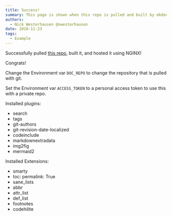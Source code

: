 ```yaml
---
title: Success!
summary: This page is shown when this repo is pulled and built by mkdocs.
authors:
  - Nick Westerhausen @nwesterhausen
date: 2018-11-23
tags: 
  - Example
---
```


Successfully pulled [this repo](), built it, and hosted it using NGINX!

Congrats!

Change the Environment var `DOC_REPO` to change the repository that is pulled with git.

Set the Environment var `ACCESS_TOKEN` to a personal access token to use this with a private repo.

Installed plugins:

- search
- tags
- git-authors
- git-revision-date-localized
- codeinclude
- markdownextradata
- img2fig
- mermaid2

Installed Extensions:

- smarty
- toc:
  permalink: True
- sane_lists
- abbr
- attr_list
- def_list
- footnotes
- codehilite
